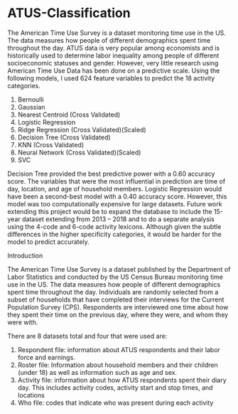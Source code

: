 # ATUS-Classification

The American Time Use Survey is a dataset monitoring time use in the US. The data measures how people of different demographics spent time throughout the day. ATUS data is very popular among economists and is historically used to determine labor inequality among people of different socioeconomic statuses and gender. However, very little research using American Time Use Data has been done on a predictive scale. Using the following models, I used 624 feature variables to predict the 18 activity categories.  

1.	Bernoulli 
2.	Gaussian 
3.	Nearest Centroid (Cross Validated) 
4.	Logistic Regression 
5.	Ridge Regression (Cross Validated)(Scaled)
6.	Decision Tree (Cross Validated)
7.	KNN (Cross Validated)
8.	Neural Network (Cross Validated)(Scaled)
9.	SVC 

Decision Tree provided the best predictive power with a 0.60 accuracy score. The variables that were the most influential in prediction are time of day, location, and age of household members. Logistic Regression would have been a second-best model with a 0.40 accuracy score. However, this model was too computationally expensive for large datasets. Future work extending this project would be to expand the database to include the 15-year dataset extending from 2013 – 2018 and to do a separate analysis using the 4-code and 6-code activity lexicons. Although given the subtle differences in the higher specificity categories, it would be harder for the model to predict accurately. 

Introduction

The American Time Use Survey is a dataset published by the Department of Labor Statistics and conducted by the US Census Bureau monitoring time use in the US. The data measures how people of different demographics spent time throughout the day. Individuals are randomly selected from a subset of households that have completed their interviews for the Current Population Survey (CPS). Respondents are interviewed one time about how they spent their time on the previous day, where they were, and whom they were with. 

There are 8 datasets total and four that were used are: 

1.	Respondent file: information about ATUS respondents and their labor force and earnings. 
2.	Roster file: Information about household members and their children (under 18) as well as information such as age and sex.
3.	Activity file: information about how ATUS respondents spent their diary day. This includes activity codes, activity start and stop times, and locations
4.	Who file: codes that indicate who was present during each activity
